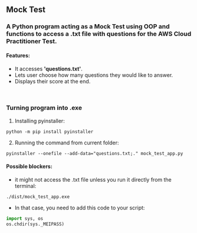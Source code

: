 ## Mock Test

### A Python program acting as a Mock Test using OOP and functions to access a .txt file with questions for the AWS Cloud Practitioner Test. 

#### Features:
* It accesses **'questions.txt'**.
* Lets user choose how many questions they would like to answer. 
* Displays their score at the end.

<br>

### Turning program into .exe

1. Installing pyinstaller:

```shell
python -m pip install pyinstaller
```

2. Running the command from current folder:

```shell
pyinstaller --onefile --add-data="questions.txt;." mock_test_app.py
```

#### Possible blockers:

* it might not access the .txt file unless you run it directly from the terminal:
```shell
./dist/mock_test_app.exe  
```
* In that case, you need to add this code to your script:

```python
import sys, os
os.chdir(sys._MEIPASS)
```